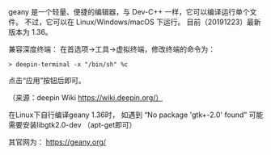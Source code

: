 geany 是一个轻量、便捷的编辑器，与 Dev-C++ 一样，它可以编译运行单个文件。
不过，它可以在 Linux/Windows/macOS 下运行。
目前（20191223）最新版本为 1.36。

兼容深度终端：
在首选项→工具→虚拟终端，修改终端的命令为：

    > deepin-terminal -x "/bin/sh" %c

点击“应用”按钮后即可。

（来源：deepin Wiki <https://wiki.deepin.org/）> 

在Linux下自行编译geany 1.36时， 如遇到 “No package 'gtk+-2.0' found”
可能需要安装libgtk2.0-dev （apt-get即可）

其官网为： <https://geany.org/> 
